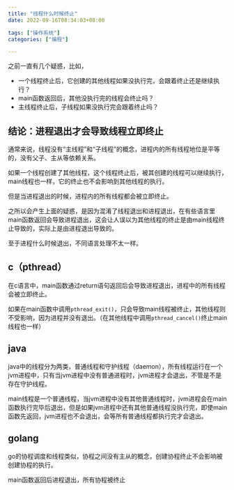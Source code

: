 ```yaml
---
title: "线程什么时候终止"
date: 2022-09-16T08:34:03+08:00

tags: ["操作系统"]
categories: ["编程"]

---
```


之前一直有几个疑惑，比如，

- 一个线程终止后，它创建的其他线程如果没执行完，会跟着终止还是继续执行？
- main函数返回后，其他没执行完的线程会终止吗？
- 主线程终止后，子线程如果没执行完会跟着终止吗？

## 结论：进程退出才会导致线程立即终止

通常来说，线程没有“主线程”和“子线程”的概念，进程内的所有线程地位是平等的，没有父子、主从等依赖关系。

如果一个线程创建了其他线程，这个线程终止后，被其创建的线程可以继续执行，main线程也一样，它的终止也不会影响到其他线程的执行。

但是当进程退出的时候，进程内的所有线程都会被立即终止。

之所以会产生上面的疑惑，是因为混淆了线程退出和进程退出，在有些语言里main函数返回会导致进程退出，这会让人误以为其他线程的终止是由main线程终止导致的，实际上是由进程退出导致的。

至于进程什么时候退出，不同语言处理不太一样。

## c（pthread）

在c语言中，main函数通过return语句返回后会导致进程退出，进程中的所有线程会被立即终止。

如果在main函数中调用`pthread_exit()`，只会导致main线程被终止，其他线程则不受影响，因为进程并没有退出。（在其他线程中调用`pthread_cancel()`终止main线程也一样）

## java

java中的线程分为两类，普通线程和守护线程（daemon），所有线程运行在一个jvm进程中，只有当jvm进程中没有普通进程时，jvm进程才会退出，不管是不是存在守护线程。

main线程是一个普通线程，当jvm进程中没有其他普通线程时，jvm进程会在main函数执行完毕后退出，但是如果jvm进程中还有其他普通线程没执行完，即使main函数先返回，jvm进程也不会退出，会等所有普通线程都执行完才会退出。

## golang

go的协程调度和线程类似，协程之间没有主从的概念，创建协程终止不会影响被创建协程的执行。

main函数返回后进程退出，所有协程被终止

